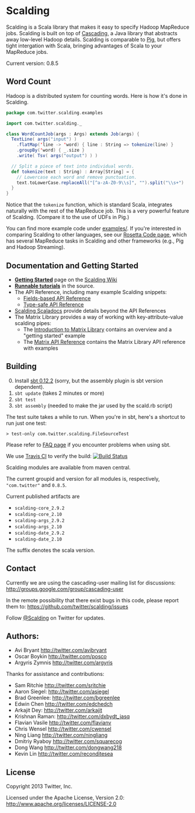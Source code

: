 # Scalding

Scalding is a Scala library that makes it easy to specify Hadoop MapReduce jobs. Scalding is built on top of [Cascading](http://www.cascading.org/), a Java library that abstracts away low-level Hadoop details. Scalding is comparable to [Pig](http://pig.apache.org/), but offers tight intergation with Scala, bringing advantages of Scala to your MapReduce jobs.

Current version: 0.8.5

## Word Count

Hadoop is a distributed system for counting words. Here is how it's done in Scalding.

```scala
package com.twitter.scalding.examples

import com.twitter.scalding._

class WordCountJob(args : Args) extends Job(args) {
  TextLine( args("input") )
    .flatMap('line -> 'word) { line : String => tokenize(line) }
    .groupBy('word) { _.size }
    .write( Tsv( args("output") ) )

  // Split a piece of text into individual words.
  def tokenize(text : String) : Array[String] = {
    // Lowercase each word and remove punctuation.
    text.toLowerCase.replaceAll("[^a-zA-Z0-9\\s]", "").split("\\s+")
  }
}
```

Notice that the `tokenize` function, which is standard Scala, integrates naturally with the rest of the MapReduce job. This is a very powerful feature of Scalding. (Compare it to the use of UDFs in Pig.)

You can find more example code under [examples/](https://github.com/twitter/scalding/tree/master/scalding-core/src/main/scala/com/twitter/scalding/examples). If you're interested in comparing Scalding to other languages, see our [Rosetta Code page](https://github.com/twitter/scalding/wiki/Rosetta-Code), which has several MapReduce tasks in Scalding and other frameworks (e.g., Pig and Hadoop Streaming).

## Documentation and Getting Started

* [**Getting Started**](https://github.com/twitter/scalding/wiki/Getting-Started) page on the [Scalding Wiki](https://github.com/twitter/scalding/wiki)
* [**Runnable tutorials**](https://github.com/twitter/scalding/tree/master/tutorial) in the source.
* The API Reference, including many example Scalding snippets:
  * [Fields-based API Reference](https://github.com/twitter/scalding/wiki/Fields-based-API-Reference)
  * [Type-safe API Reference](https://github.com/twitter/scalding/wiki/Type-safe-api-reference)
* [Scalding Scaladocs](http://twitter.github.com/scalding) provide details beyond the API References
* The Matrix Library provides a way of working with key-attribute-value scalding pipes:
  * The [Introduction to Matrix Library](https://github.com/twitter/scalding/wiki/Introduction-to-Matrix-Library) contains an overview and a "getting started" example
  * The [Matrix API Reference](https://github.com/twitter/scalding/wiki/Matrix-API-Reference) contains the Matrix Library API reference with examples

## Building
0. Install [sbt 0.12.2](http://www.scala-sbt.org/release/docs/Getting-Started/Setup.html) (sorry, but the assembly plugin is sbt version dependent).
1. ```sbt update``` (takes 2 minutes or more)
2. ```sbt test```
3. ```sbt assembly``` (needed to make the jar used by the scald.rb script)

The test suite takes a while to run. When you're in sbt, here's a shortcut to run just one test:

```> test-only com.twitter.scalding.FileSourceTest```

Please refer to [FAQ page](https://github.com/twitter/scalding/wiki/Frequently-asked-questions#issues-with-sbt) if you encounter problems when using sbt.

We use [Travis CI](http://travis-ci.org/) to verify the build:
[![Build Status](https://secure.travis-ci.org/twitter/scalding.png)](http://travis-ci.org/twitter/scalding)

Scalding modules are available from maven central. 

The current groupid and version for all modules is, respectively, `"com.twitter"` and  `0.8.5`.

Current published artifacts are

* `scalding-core_2.9.2`
* `scalding-core_2.10`
* `scalding-args_2.9.2`
* `scalding-args_2.10`
* `scalding-date_2.9.2`
* `scalding-date_2.10`

The suffix denotes the scala version.

## Contact

Currently we are using the cascading-user mailing list for discussions:
<http://groups.google.com/group/cascading-user>

In the remote possibility that there exist bugs in this code, please report them to:
<https://github.com/twitter/scalding/issues>

Follow [@Scalding](http://twitter.com/scalding) on Twitter for updates.

## Authors:
* Avi Bryant <http://twitter.com/avibryant>
* Oscar Boykin <http://twitter.com/posco>
* Argyris Zymnis <http://twitter.com/argyris>

Thanks for assistance and contributions:

* Sam Ritchie <http://twitter.com/sritchie>
* Aaron Siegel: <http://twitter.com/asiegel>
* Brad Greenlee: <http://twitter.com/bgreenlee>
* Edwin Chen <http://twitter.com/edchedch>
* Arkajit Dey: <http://twitter.com/arkajit>
* Krishnan Raman: <http://twitter.com/dxbydt_jasq>
* Flavian Vasile <http://twitter.com/flavianv>
* Chris Wensel <http://twitter.com/cwensel>
* Ning Liang <http://twitter.com/ningliang>
* Dmitriy Ryaboy <http://twitter.com/squarecog>
* Dong Wang <http://twitter.com/dongwang218>
* Kevin Lin <http://twitter.com/reconditesea>

## License
Copyright 2013 Twitter, Inc.

Licensed under the Apache License, Version 2.0: http://www.apache.org/licenses/LICENSE-2.0
